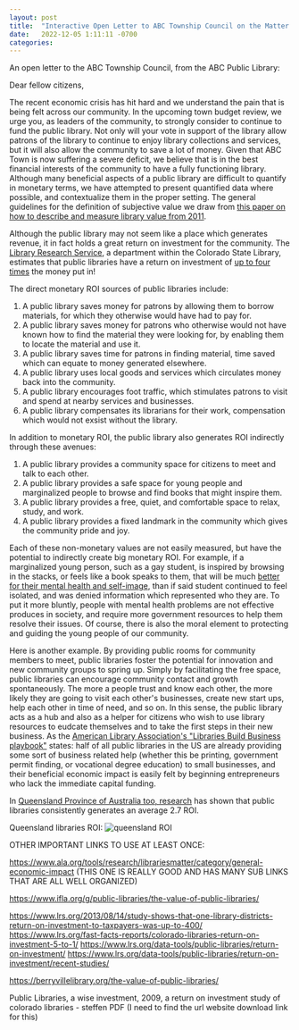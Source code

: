 ```yaml
---
layout: post
title:  "Interactive Open Letter to ABC Township Council on the Matter of Funding for ABC Public Library"
date:   2022-12-05 1:11:11 -0700
categories: 
---
```


An open letter to the ABC Township Council, from the ABC Public Library: 

Dear fellow citizens, 

The recent economic crisis has hit hard and we understand the pain that is being felt across our community. In the upcoming town budget review, we urge you, as leaders of the community, to strongly consider to continue to fund the public library. Not only will your vote in support of the library allow patrons of the library to continue to enjoy library collections and services, but it will also allow the community to save a lot of money. Given that ABC Town is now suffering a severe deficit, we believe that is in the best financial interests of the community to have a fully functioning library. Although many beneficial aspects of a public library are difficult to quantify in monetary terms, we have attempted to present quantified data where possible, and contextualize them in the proper setting. The general guidelines for the definition of subjective value we draw from [this paper on how to describe and measure library value from 2011](https://www.ala.org/tools/research/librariesmatter/category/general-economic-impact). 

Although the public library may not seem like a place which generates revenue, it in fact holds a great return on investment for the community. The [Library Research Service](https://www.lrs.org/about/), a department within the Colorado State Library, estimates that public libraries have a return on investment of [up to four times](https://www.lrs.org/2020/02/19/how-much-is-your-library-worth/) the money put in! 

The direct monetary ROI sources of public libraries include:  
1. A public library saves money for patrons by allowing them to borrow materials, for which they otherwise would have had to pay for.   
2. A public library saves money for patrons who otherwise would not have known how to find the material they were looking for, by enabling them to locate the material and use it.   
3. A public library saves time for patrons in finding material, time saved which can equate to money generated elsewhere.   
4. A public library uses local goods and services which circulates money back into the community.   
5. A public library encourages foot traffic, which stimulates patrons to visit and spend at nearby services and businesses.   
6. A public library compensates its librarians for their work, compensation which would not exsist without the library.   

In addition to monetary ROI, the public library also generates ROI indirectly through these avenues:  
1. A public library provides a community space for citizens to meet and talk to each other.   
2. A public library provides a safe space for young people and marginalized people to browse and find books that might inspire them.   
3. A public library provides a free, quiet, and comfortable space to relax, study, and work.   
4. A public library provides a fixed landmark in the community which gives the community pride and joy.   

Each of these non-monetary values are not easily measured, but have the potential to indirectly create big monetary ROI. For example, if a marginalized young person, such as a gay student, is inspired by browsing in the stacks, or feels like a book speaks to them, that will be much [better for their mental health and self-image](https://www.ifla.org/files/assets/hq/topics/libraries-development/documents/how_libraries_provide_safe_spaces_to_all_youth.pdf), than if said student continued to feel isolated, and was denied information which represented who they are. To put it more bluntly, people with mental health problems are not effective produces in society, and require more government resources to help them resolve their issues. Of course, there is also the moral element to protecting and guiding the young people of our community. 

Here is another example. By providing public rooms for community members to meet, public libraries foster the potential for innovation and new community groups to spring up. Simply by facilitating the free space, public libraries can encourage community contact and growth spontaneously. The more a people trust and know each other, the more likely they are going to visit each other's businesses, create new start ups, help each other in time of need, and so on. In this sense, the public library acts as a hub and also as a helper for citizens who wish to use library resources to eudcate themselves and to take the first steps in their new business. As the [American Library Association's "Libraries Build Business playbook"](https://www.ala.org/advocacy/sites/ala.org.advocacy/files/content/Workforce/LBB_Playbook_web_013122.pdf) states: half of all public libraries in the US are already providing some sort of business related help (whether this be printing, government permit finding, or vocational degree education) to small businesses, and their beneficial economic impact is easily felt by beginning entrepreneurs who lack the immediate capital funding.  

In [Queensland Province of Australia too, research](https://plconnect.slq.qld.gov.au/about/research-best-practice/state-library-research-and-reports) has shown that public libraries consistently generates an average 2.7 ROI. 

Queensland libraries ROI: 
![queensland ROI](586queenslandROIchart1.jpg)





OTHER IMPORTANT LINKS TO USE AT LEAST ONCE: 

https://www.ala.org/tools/research/librariesmatter/category/general-economic-impact   (THIS ONE IS REALLY GOOD AND HAS MANY SUB LINKS THAT ARE ALL WELL ORGANIZED)

https://www.ifla.org/g/public-libraries/the-value-of-public-libraries/

https://www.lrs.org/2013/08/14/study-shows-that-one-library-districts-return-on-investment-to-taxpayers-was-up-to-400/
https://www.lrs.org/fast-facts-reports/colorado-libraries-return-on-investment-5-to-1/
https://www.lrs.org/data-tools/public-libraries/return-on-investment/
https://www.lrs.org/data-tools/public-libraries/return-on-investment/recent-studies/


https://berryvillelibrary.org/the-value-of-public-libraries/


Public Libraries, a wise investment, 2009, a return on investment study of colorado libraries  - steffen   PDF   (I need to find the url website download link for this)